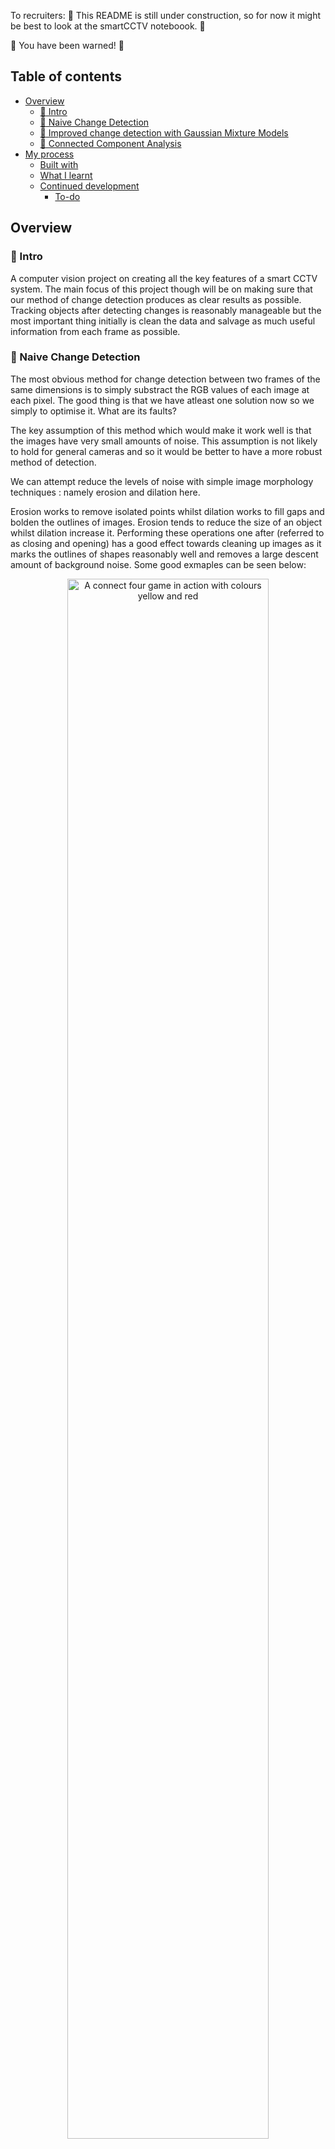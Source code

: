 
To recruiters:
:construction_worker: This README is still under construction, so for now it might be best to look at the smartCCTV noteboook. :construction_worker:

:construction: You have been warned! :construction:

## Table of contents

- [Overview](#overview)
  - [:duck: Intro](#intro)
  - [:seedling: Naive Change Detection](#naive-change-detection)
  - [:blossom: Improved change detection with Gaussian Mixture Models](#improved-change-detection-with-gaussian-mixture-models)
  - [:evergreen_tree: Connected Component Analysis](#connected-component-analysis)
- [My process](#my-process)
  - [Built with](#built-with)
  - [What I learnt](#what-i-learnt)
  - [Continued development](#continued-development)
    - [To-do](#to-do)


## Overview

### :duck: Intro 

A computer vision project on creating all the key features of a smart CCTV system. The main focus of this project though will be on making sure that our method of change detection produces as clear results as possible. Tracking objects after detecting changes is reasonably manageable but the most important thing initially is clean the data and salvage as much useful information from each frame as possible.

### :seedling: Naive Change Detection

The most obvious method for change detection between two frames of the same dimensions is to simply substract the RGB values of each image at each pixel. The good thing is that we have atleast one solution now so we simply to optimise it. What are its faults?

The key assumption of this method which would make it work well is that the images have very small amounts of noise. This assumption is not likely to hold for general cameras and so it would be better to have a more robust method of detection. 

We can attempt reduce the levels of noise with simple image morphology techniques : namely erosion and dilation here.

Erosion works to remove isolated points whilst dilation works to fill gaps and bolden the outlines of images. Erosion tends to reduce the size of an object whilst dilation increase it. Performing these operations one after (referred to as closing and opening) has a good effect towards cleaning up images as it marks the outlines of shapes reasonably well and removes a large descent amount of background noise. Some good exmaples can be seen below:


<p align="center">
  <img src="https://user-images.githubusercontent.com/78427605/207094867-230df5df-0f44-48e4-a64e-0b2f6bb6a0f4.png" alt="A connect four game in action with colours yellow and red" width="80%"/>
</p>


Although this is quite, good dilation and erosion don't allow us to capture our intuitive idea of a background. For exmaple, if someone moves into a video and then stay still, they should be eventually be considered a part of the background. Okay, now you can move to the next chapter. 

The most obvious method for change detection between two frames of the same dimensions is to simply substract the RGB values of each image at each pixel. The good thing is that we have atleast one solution now so we simply to optimise it. What are its faults?

The key assumption of this method which would make it work well is that the images have very small amounts of noise. This assumption is not likely to hold for general cameras and so it would be better to have a more robust method of detection. 

We can attempt reduce the levels of noise with simple image morphology techniques : namely erosion and dilation here.

Erosion works to remove isolated points whilst dilation works to fill gaps and bolden the outlines of images. Erosion tends to reduce the size of an object whilst dilation increase it. Performing these operations one after (referred to as closing and opening) has a good effect towards cleaning up images as it marks the outlines of shapes reasonably well and removes a large descent amount of background noise. Some good exmaples can be seen below:


<p align="center">
  <img src="https://user-images.githubusercontent.com/78427605/207094867-230df5df-0f44-48e4-a64e-0b2f6bb6a0f4.png" alt="A connect four game in action with colours yellow and red" width="80%"/>
</p>




Although this is quite, good dilation and erosion don't allow us to capture our intuitive idea of a background. For exmaple, if someone moves into a video and then stay still, they should be eventually be considered a part of the background. Okay, now you can move to the next chapter. 

### :blossom: Improved change detection with Gaussian Mixture Models
### :evergreen_tree: Connected Component Analysis

## My process

### Built with

- Python (and ofcourse the OpenCV library)

### What I learnt

1. I learnt that the application of Gaussian Mixture Models in change detection can be extremely useful. The key intuitive idea here was that we want the 'background' to be whatever stays at the same position for some extended amount of time. This allows for the background to be updated as different objects remain in frame.
2. I learnt about the mathematical basis of object tracking using optical flow. The limited assumptions about constant brightness and linearity prove to be powerful and useful assumptions. 

### Continued development

1There are a few more things I would like to do with this project. For example, at present, we don't make use of the detected changes. We could make use of the detected changes to form appropriate bounding boxes to track any consistent changes. 

#### To-do
- Use action labelling CV library to label changes
- Put conditions in for a snippet of video to be saved and sent off 
